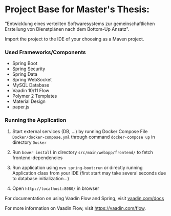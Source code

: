 # Project Base for Master's Thesis: 
"Entwicklung eines verteilten Softwaresystems zur gemeinschaftlichen Erstellung von Dienstplänen nach dem Bottom-Up Ansatz".


Import the project to the IDE of your choosing as a Maven project. 

### Used Frameworks/Components
- Spring Boot
- Spring Security
- Spring Data
- Spring WebSocket
- MySQL Database
- Vaadin 10/11 Flow
- Polymer 2 Templates
- Material Design
- paper.js

### Running the Application

1. Start external services (DB, ...) by running Docker Compose File
 `Docker/docker-compose.yml` through command `docker-compose up` in directory `Docker`

2. Run `bower install` in directory `src/main/webapp/frontend/` to fetch frontend-dependencies

3. Run application using `mvn spring-boot:run` or directly running Application class from your IDE
(first start may take several seconds due to database initialization...)

4. Open `http://localhost:8080/` in browser


For documentation on using Vaadin Flow and Spring, visit [vaadin.com/docs](https://vaadin.com/docs/v10/flow/spring/tutorial-spring-basic.html)

For more information on Vaadin Flow, visit https://vaadin.com/flow.


